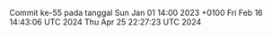 Commit ke-55 pada tanggal Sun Jan 01 14:00 2023 +0100
Fri Feb 16 14:43:06 UTC 2024
Thu Apr 25 22:27:23 UTC 2024
